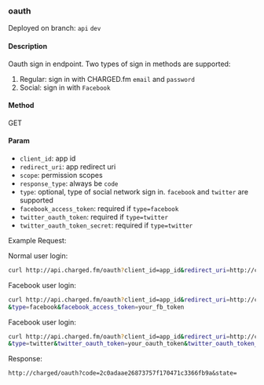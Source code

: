 ### **oauth**

Deployed on branch: `api` `dev`

#### **Description**

Oauth sign in endpoint. Two types of sign in methods are supported:

1. Regular: sign in with CHARGED.fm `email` and `password`
2. Social: sign in with `Facebook` 

#### **Method**

GET

#### **Param**

- `client_id`: app id
- `redirect_uri`: app redirect uri
- `scope`: permission scopes
- `response_type`: always be `code`
- `type`: optional, type of social network sign in. `facebook` and `twitter` are supported 
- `facebook_access_token`: required if `type=facebook`
- `twitter_oauth_token`: required if `type=twitter`
- `twitter_oauth_token_secret`: required if `type=twitter`

Example Request:

Normal user login: 
```sh
curl http://api.charged.fm/oauth?client_id=app_id&redirect_uri=http://charged/oauth&scope=god&response_type=code
```

Facebook user login: 
```sh
curl http://api.charged.fm/oauth?client_id=app_id&redirect_uri=http://charged/oauth&scope=god&response_type=code
&type=facebook&facebook_access_token=your_fb_token
```

Facebook user login: 
```sh
curl http://api.charged.fm/oauth?client_id=app_id&redirect_uri=http://charged/oauth&scope=god&response_type=code
&type=twitter&twitter_oauth_token=your_oauth_token&twitter_oauth_token_secret=your_oauth_token_secret
```

Response:

```
http://charged/oauth?code=2c0adaae26873757f170471c3366fb9a&state=
```

